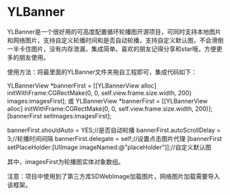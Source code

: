 # YLBanner
YLBanner是一个很好用的可高度配置循环轮播图开源项目，可同时支持本地图片和网络图片，支持自定义轮播时间和是否自动轮播，支持自定义默认图，不会滑倒一半卡住图片，没有内存泄漏，集成简单。喜欢的朋友记得分享和star哦，方便更多的朋友使用。

使用方法：将最里面的YLBanner文件夹拖自工程即可，集成代码如下：

YLBannerView *bannerFirst = [[YLBannerView alloc] initWithFrame:CGRectMake(0, 0, self.view.frame.size.width, 200) images:imagesFirst];
或
YLBannerView *bannerFirst = [[YLBannerView alloc] initWithFrame:CGRectMake(0, 0, self.view.frame.size.width, 200)];
[bannerFirst setImages:imagesFirst];


bannerFirst.shouldAuto = YES;//是否自动轮播
bannerFirst.autoScrollDelay = 3;//轮播时间间隔
bannerFirst.delegate = self;//设置点击图片代理
[bannerFirst setPlaceHolder:[UIImage imageNamed:@"placeHolder"]];//自定义默认图


其中，imagesFirst为轮播图实体对象数组。


注意：项目中使用到了第三方库SDWebImage加载图片，网络图片加载需要导入该框架。


